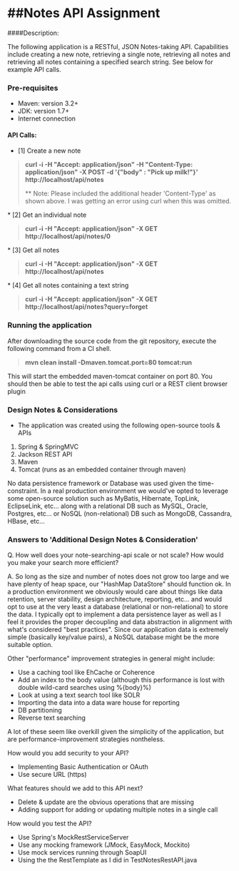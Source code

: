 ##Notes API Assignment
=========================

####Description:

The following application is a RESTful, JSON Notes-taking API.  Capabilities include creating a new note, retrieving a single note, retrieving all notes and retrieving all notes containing a specified search string.  See below for example API calls.

### Pre-requisites
* Maven: version 3.2+
* JDK: version 1.7+
* Internet connection 

#### API Calls:

* [1] Create a new note
<blockquote><strong>curl -i -H "Accept: application/json" -H "Content-Type: application/json" -X POST -d '{"body" : "Pick up milk!"}' http://localhost/api/notes</strong>
<p>** Note: Please included the additional header 'Content-Type' as shown above.  I was getting an error using curl when this was omitted.</p></blockquote>
* [2] Get an individual note 
<strong><blockquote>curl -i -H "Accept: application/json" -X GET http://localhost/api/notes/0</blockquote></strong>
* [3] Get all notes
<strong><blockquote>curl -i -H "Accept: application/json" -X GET http://localhost/api/notes</blockquote></strong>
* [4] Get all notes containing a text string
<strong><blockquote>curl -i -H "Accept: application/json" -X GET http://localhost/api/notes?query=forget</blockquote></strong>

### Running the application
After downloading the source code from the git repository, execute the following command from a CI shell.

<strong><blockquote>mvn clean install -Dmaven.tomcat.port=80 tomcat:run</blockquote></strong>

This will start the embedded maven-tomcat container on port 80.  You should then be able to test the api calls using curl or a REST client browser plugin 


### Design Notes & Considerations
* The application was created using the following open-source tools & APIs
1) Spring & SpringMVC
2) Jackson REST API
3) Maven
4) Tomcat (runs as an embedded container through maven)

No data persistence framework or Database was used given the time-constraint.  In a real production environment we would've opted to leverage some open-source solution such as MyBatis, Hibernate, TopLink, EclipseLink, etc... along with a relational DB such as MySQL, Oracle, Postgres, etc... or NoSQL (non-relational) DB such as MongoDB, Cassandra, HBase, etc...

### Answers to 'Additional Design Notes & Consideration'

<p>Q. How well does your note-searching-api scale or not scale? How would you make your search more efficient?</p>
<p>A.  So long as the size and number of notes does not grow too large and we have plenty of heap space, our "HashMap DataStore" should function ok.  In a production environment we obviously would care about things like data retention, server stability, design architecture, reporting, etc... and would opt to use at the very least a database (relational or non-relational) to store the data.  I typically opt to implement a data persistence layer as well as I feel it provides the proper decoupling and data abstraction in alignment with what's considered "best practices".  Since our application data is extremely simple (basically key/value pairs), a NoSQL database might be the more suitable option.</p>

Other "performance" improvement strategies in general might include:

* Use a caching tool like EhCache or Coherence
* Add an index to the body value (although this performance is lost with double wild-card searches using %{body}%)
* Look at using a text search tool like SOLR
* Importing the data into a data ware house for reporting
* DB partitioning
* Reverse text searching

A lot of these seem like overkill given the simplicity of the application, but are performance-improvement strategies nontheless.

How would you add security to your API?
* Implementing Basic Authentication or OAuth
* Use secure URL (https)

What features should we add to this API next?
* Delete & update are the obvious operations that are missing
* Adding support for adding or updating multiple notes in a single call

How would you test the API?
* Use Spring's MockRestServiceServer
* Use any mocking framework (JMock, EasyMock, Mockito)
* Use mock services running through SoapUI
* Using the the RestTemplate as I did in TestNotesRestAPI.java
